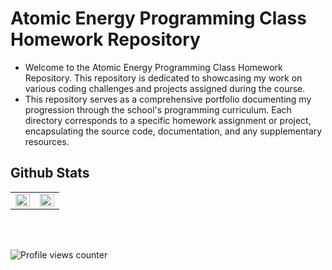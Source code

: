 # Atomic Energy Programming Class Homework Repository

- Welcome to the Atomic Energy Programming Class Homework Repository. This repository is dedicated to showcasing my work on various coding challenges and projects assigned during the course.
- This repository serves as a comprehensive portfolio documenting my progression through the school's programming curriculum. Each directory corresponds to a specific homework assignment or project, encapsulating the source code, documentation, and any supplementary resources.

  
## Github Stats  
<table><tr><td valign="top" width="50%">

<img src="https://github-readme-stats.vercel.app/api?username=NimaWasTaken&show_icons=true&count_private=true&hide_border=true" align="left" style="width: 100%" />

</td><td valign="top" width="50%">

<img src="https://github-readme-stats.vercel.app/api/top-langs/?username=NimaWasTaken&hide_border=true&layout=compact" align="left" style="width: 100%" />

</td></tr></table>  

<br/>  

  

<br/>  

![Profile views counter](https://komarev.com/ghpvc/?username=NimaWasTaken&&style=flat-square)  
  

<br/>  
